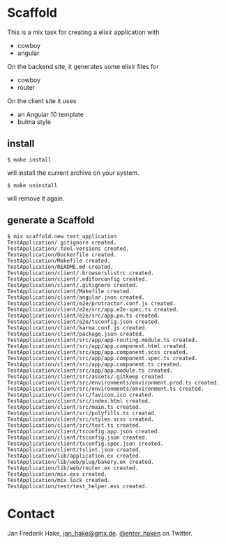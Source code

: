 # Scaffold

This is a mix task for creating a elixir application with

* cowboy
* angular

On the backend site, it generates some elixir files for

* cowboy
* router

On the client site it uses

* an Angular 10 template
* bulma style

## install

```
$ make install
```

will install the current archive on your system.

```
$ make uninstall
```

will remove it again.

## generate a Scaffold

```
$ mix scaffold.new test_application
TestApplication/.gitignore created.
TestApplication/.tool-versions created.
TestApplication/Dockerfile created.
TestApplication/Makefile created.
TestApplication/README.md created.
TestApplication/client/.browserslistrc created.
TestApplication/client/.editorconfig created.
TestApplication/client/.gitignore created.
TestApplication/client/Makefile created.
TestApplication/client/angular.json created.
TestApplication/client/e2e/protractor.conf.js created.
TestApplication/client/e2e/src/app.e2e-spec.ts created.
TestApplication/client/e2e/src/app.po.ts created.
TestApplication/client/e2e/tsconfig.json created.
TestApplication/client/karma.conf.js created.
TestApplication/client/package.json created.
TestApplication/client/src/app/app-routing.module.ts created.
TestApplication/client/src/app/app.component.html created.
TestApplication/client/src/app/app.component.scss created.
TestApplication/client/src/app/app.component.spec.ts created.
TestApplication/client/src/app/app.component.ts created.
TestApplication/client/src/app/app.module.ts created.
TestApplication/client/src/assets/.gitkeep created.
TestApplication/client/src/environments/environment.prod.ts created.
TestApplication/client/src/environments/environment.ts created.
TestApplication/client/src/favicon.ico created.
TestApplication/client/src/index.html created.
TestApplication/client/src/main.ts created.
TestApplication/client/src/polyfills.ts created.
TestApplication/client/src/styles.scss created.
TestApplication/client/src/test.ts created.
TestApplication/client/tsconfig.app.json created.
TestApplication/client/tsconfig.json created.
TestApplication/client/tsconfig.spec.json created.
TestApplication/client/tslint.json created.
TestApplication/lib/application.ex created.
TestApplication/lib/web/plug/bakery.ex created.
TestApplication/lib/web/router.ex created.
TestApplication/mix.exs created.
TestApplication/mix.lock created.
TestApplication/test/test_helper.exs created.
```

# Contact

Jan Frederik Hake, <jan_hake@gmx.de>. [@enter_haken](https://twitter.com/enter_haken) on Twitter.

